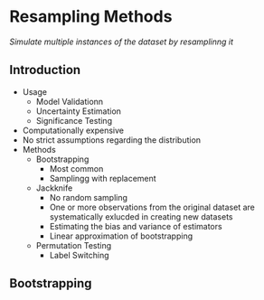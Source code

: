 # Resampling Methods
_Simulate multiple instances of the dataset by resamplinng it_

## Introduction
- Usage
    - Model Validationn
    - Uncertainty Estimation
    - Significance Testing
- Computationally expensive
- No strict assumptions regarding the distribution
- Methods
  - Bootstrapping
    - Most common
    - Samplingg with replacement
  - Jackknife
    - No random sampling
    - One or more observations from the original dataset are systematically exlucded in creating new datasets
    - Estimating the bias and variance of estimators
    - Linear approximation of bootstrapping
  - Permutation Testing
    - Label Switching

## Bootstrapping
